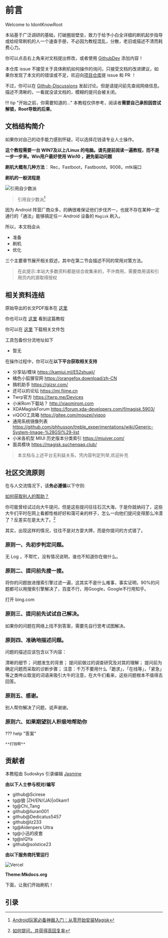 # 前言


Welcome to IdontKnowRoot 

本站基于广泛调研的基础，打破圈层壁垒，致力于给予小白全详细的刷机起步指导或给经常刷机的人一个速查手册，不必因为教程混乱，分散，老旧或描述不清而耗费心力。

你可以点击右上角来对文档提出修改，或者使用 [GithubDev](https://github.dev/sudoskys/Root) 添加内容！

本仓库 issue 不接受关于具体刷机如何操作的询问，只接受文档的改进建议，如果你发现了本文的的错误或不足，欢迎向[项目仓库](https://github.com/sudoskys/Root/)提 issue 和 PR ！

不过，你可以在 [Github-Discussions](https://github.com/sudoskys/Root/discussions) 发起讨论。但是请提问前先查阅网络信息。描述不清晰的，一看就没读文档的，模糊的提问会被关闭。

!!! tip "开始之前，你需要知道的..."
    本教程仅供参考，阅读者**需要自己承担因尝试解锁，Root导致的后果**。


##  **文档结构简介**


如果你对自己的动手能力感到怀疑，可以选择花钱请专业人士操作。

**这个教程需要一台 WIN7及以上/Linux 的电脑。请先提前阅读一遍教程，而不是一步一步来。Win用户最好使用 Win10 ，避免驱动问题** 


**刷机大概有几种方法**： Rec，Fastboot，Fastbootd，9008，mtk端口

**刷机的一般流程是**

![引用自少数派](https://user-images.githubusercontent.com/75739606/207025077-5d0231c7-08b1-4856-98c9-15c3efc1410a.png)
>引用自少数派[^3]

因为 Android 阵营厂商众多，的确很难保证他们步伐齐一，也就不存在某种一定通行的「通法」能够搞定任一 Android 设备的 `Magisk` 刷入。


所以，本文档会从 

- 准备
- 刷机
- 优化

三个主要章节展开相关叙述，其中在第二节会描述不同的常用对策方法。


>在此提示:本站大多数资料都是综合收集来的，不许商用，需要商用请和引用页内的源取得授权


## **相关资料连结**


原始导出的长文PDF版本在 [这里](https://github.com/sudoskys/Root/)

你也可以在 [这里](https://github.com/sudoskys/Root/) 看到这篇教程

你可以在 [这里](https://push.dianas.cyou/LIS/Share/Root/) 下载相关文件包

工具包备份分流地址如下

- 暂无

在操作过程中，你可以在**以下平台获取相关支持**

- 分享站/模块 https://kamiui.ml/E52shuaji/
- 橘色小狐狸官网 https://orangefox.download/zh-CN
- 搞机助手 https://gjzsr.com/
- 还可以的论坛 https://mi.fiime.cn
- Twrp官方 https://twrp.me/Devices
- 小米Rom下载站？ http://xiaomirom.com
- XDAMagiskForum https://forum.xda-developers.com/f/magisk.5903/
- viQOO工具箱 https://gitee.com/mouzei/viqoo
- 通用系统镜像列表 https://github.com/phhusson/treble_experimentations/wiki/Generic-System-Image-%28GSI%29-list
- 小米各机型 MIUI 历史版本分类索引 https://miuiver.com/
- 面具模块 https://magisk.suchenqaq.club/


>本文档与上述平台无利益关系，凭内容判定列举,欢迎补充 


## **社区交流原则**

在与人交流情况下，请**务必遵循**以下守则:

[如何获取别人的帮助？](https://github.com/ryanhanwu/How-To-Ask-Questions-The-Smart-Way/blob/main/README-zh_CN.md)


你可能曾经试过向大牛提问，但是这些提问往往石沉大海，于是你就纳闷了，这些大牛们平时在网上看都性格好好和蔼可亲的样子，怎么一向他们提问变得那么冷漠了？反差实在是太大了。[^32]

其实，出现这样的情况，往往不是对方耍大牌，而是你提问的方式错了。


### 原则一、先初步判定问题。

无 Log ，不帮忙，没有情况说明，谁也不知道你在做什么。


### 原则二、提问前先搜一搜。

将你的问题放进搜索引擎过滤一遍，这其实不是什么难事，事实证明，90%的问题都可以用搜索引擎解决了，百度不行，用Google，Google不行用知乎。

打开 bing.com


### 原则三、提问前先试试自己解决。
    
如果你的问题在网络上找不到答案，需要先自行思考试图解决。


### 原则四、准确地描述问题。

问题的描述应该包含以下内容：

清晰的细节；
    问题发生的背景；
    提问前做过的调查研究及对其的理解；
    提问前为确定问题而采取的诊断步骤；
    注意：千万不要用什么「跪求」，「在线等」，「紧急」等之类哗众取宠的词语来吸引大牛的注意，在大牛们看来，这些问题根本不值得去回答。


### 原则五、感谢。

别人帮你解决了问题，说声谢谢。


### 原则六、如果期望别人积极地帮助你

??? help "答案"
    
    **打钱啊**


## 贡献者

本教程由 Sudoskys 引录编辑 
[Jasmine](https://blog.dianas.cyou/)

**由以下人士参与校对/编写**

- github@Scirese
- tg@狼 |ZH/EN/(JA)|o0kam1
- tg@Chi_Tang
- github@liuran001 
- github@Dedicatus5457
- github@lz233
- tg@Aidenpers Ultra
- tg@小迅的皮套
- tg@slQYa
- github@solstice23

**由以下服务商托管运行**

![Vercel](https://img.shields.io/badge/Vercel-black?style=flat&logo=Vercel&logoColor=white)

**Theme:Mkdocs.org**


下面，让我们开始刷机！


## 引录

[^1]:**所需资料打包**<https://push.dianas.cyou/LIS/Share/Root/>

[^2]: [**root、刷rec、rom通用教程<**](http://sudo0m.github.io/2022/05/29/root%E3%80%81%E5%88%B7rec%E3%80%81rom%E9%80%9A%E7%94%A8%E6%95%99%E7%A8%8B/)

[^3]:[Android玩家必备神器入门：从零开始安装Magisk](https://sspai.com/post/67932)

[^4]:[Magisk官方教程](https://topjohnwu.github.io/Magisk/)

[^5]:[MagiskXDA官方论坛](https://forum.xda-developers.com/f/magisk.5903/)

[^6]:[每个Android玩家都不可错过的神器（一）：Magisk初识与安装](https://sspai.com/post/53043)

[^7]:[Android玩机「神器的矛盾与新生：MagiskCanary更新详解](https://sspai.com/post/69945)

[^8]:[**Root隐藏教程**图文分享](https://www.coolapk1s.com/feed/37950576)

[^9]:[**酷安MiaoHan的专栏**](https://www.coolapk1s.com/feed/32286938)

[^10]:[APKMirror-FreeAPK-Downloads-FreeandsafeAndroidAPKdownloads](https://www.apkmirror.com/)

[^11]:[Clash-For-Magisk简介-CFM](https://docs.adlyq.ml/)

[^12]:[**小米手機各種刷機方式的疑問?**](https://www.mobile01.com/topicdetail.php?f=634&t=3725269)

[^13]:[**通过ADB给手机刷入第三方Recovery**](https://blog.linioi.com/posts/8/)**** 

[^14]:[**小米如何刷入第三方Recovery**](https://zhuanlan.zhihu.com/p/428730333)

[^15]:[告诉大家如何防止掉基带问题](https://www.coolapk1s.com/feed/21305538)

[^16]:[酷安Rannki原创](https://www.coolapk1s.com/feed/21305538)

[^17]:[一些常识基础](https://mi.fiime.cn/tutorial)

[^18]:[**刷入原生ROM的通用教程等教程**](https://fiime.cn/thread/359)

[^19]:[**Violet-机型PE/Plus刷入教程**](https://blog.linioi.com/posts/10/)

[^20]:[**如何在RedmiNote7Pro上刷机？**](https://blog.linioi.com/posts/11/)

[^21]:[底层刷机教程/全解析](https://wiki.pchelper666.com/%E5%BA%95%E5%B1%82%E5%88%B7%E6%9C%BA%E6%95%99%E7%A8%8B)

[^22]:[**高通9008线刷救黑砖教程**](https://www.bilibili.com/read/cv15031395/)

[^23]:[保留root去更新系统](https://www.coolapk1s.com/feed/37647626)

[^24]:[自制简易Magisk模块教程-辉少菌](https://www.coolapk1s.com/feed/16164846)

[^25]:[自制简易Magisk模块教程](https://www.coolapk1s.com/feed/37576170)

[^26]:[MagiskInstallation](https://topjohnwu.github.io/Magisk/install.html)

[^27]:[MagiskDeveloperGuides](https://topjohnwu.github.io/Magisk/guides.html|https://e7kmbb.github.io/Magisk/guides.html)

[^28]:[联发科不建议玩机](https://www.coolapk1s.com/feed/37080982)

[^29]:[Root升级系统](https://www.coolapk1s.com/feed/34860331)

[^30]:[简单认识手机各个分区](https://www.coolapk1s.com/feed/38367093)

[^31]:[手动给予安卓应用root权限的方法](https://www.coolapk1s.com/feed/37543497)

[^32]:[如何提问，并获得高回复率](https://zhuanlan.zhihu.com/p/19779979)

[^33]:[Android-Root原理分析及防Root新思路](https://blog.csdn.net/hsluoyc/article/details/50560782)

[^34]:[Root卡刷原理](https://www.zhihu.com/question/20098750/answer/173038749)

[^35]:[Fastboot原理](https://wowothink.com/5ade33b8/)

[^36]:[Bootloader原理](https://www.zhihu.com/question/47496619/answer/195494376)

[^37]:[MTK刷机原理](https://websetnet.net/zh-CN/%E7%8E%B0%E5%9C%A8%E5%8F%AF%E4%BB%A5%E8%BD%BB%E6%9D%BE%E7%BB%95%E8%BF%87Mediateks-sp%E9%97%AA%E5%AD%98%E5%B7%A5%E5%85%B7%E8%BA%AB%E4%BB%BD%E9%AA%8C%E8%AF%81/)

[^38]:[高通9008刷机原理](https://www.xda-developers.com/how-to-unbrick-oneplus-nord-msmdownloadtool/)

[^39]:[为什么内存不叫运存？](https://www.zhihu.com/question/327171923/answer/716602933)

[^40]:[Guide-Remove-magisk-modules-without-TWRP](https://forum.xda-developers.com/t/guide-remove-magisk-modules-without-twrp.3995677/)

[^41]:[[新手必看]华为刷机你一定要知道的](https://zhuanlan.zhihu.com/p/416456337)

[^42]:[部分华为麒麟手动获取BL解锁码](https://zhuanlan.zhihu.com/p/397173427)


[^43]:[华为麒麟深刷救砖［变砖绝杀技］](https://www.coolapk1s.com/feed/26830366)


[^44]:[小米11搞机指南](https://blog.chitang.dev/posts/mi11/)

[^45]:[关于ProjectTreble和AndroidGSI](https://bbs.liuxingw.com/t/9315/2.html)

[^46]:[安卓手机刷入GSI镜像教程](https://www.irom.net/post/9.html)

[^47]:[刷写GSI的要求](https://source.android.com/docs/setup/build/gsi#flashing-gsis)

[^48]:[动态分区刷GSI-通用镜像-的正确姿势](https://www.chaptsand.top/posts/da8abb0.html)


[^49]:[小米平板5Pro刷入GSIAndroid教程](https://dev.moe/2716)

